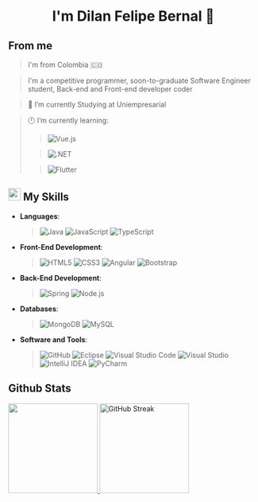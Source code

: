 <h1 align="center">
 <strong>I'm Dilan Felipe Bernal 🎸</strong>
</h1>

##  **From me**

> I'm from Colombia 🇨🇴

> I'm a competitive programmer, soon-to-graduate Software Engineer student, Back-end and Front-end developer coder

> 🏢 I’m currently Studying at Uniempresarial

> 🕛 I’m currently learning:
>> ![Vue.js](https://img.shields.io/badge/Vue-%235A966C.svg?style=for-the-badge&logo=vue.js&logoColor=black)
>
>> ![.NET](https://img.shields.io/badge/.NET-%23502BD3.svg?style=for-the-badge&logo=.net&logoColor=white)
>
>> ![Flutter](https://img.shields.io/badge/Flutter-%230862A8.svg?style=for-the-badge&logo=Flutter&logoColor=white)

## <img src="https://cdn.pixabay.com/photo/2017/05/12/15/16/hexagon-2307350_1280.png" width="25px"> My Skills


- **Languages**:
  
  > ![Java](https://img.shields.io/badge/java-%23ED8B00.svg?style=for-the-badge&logo=openjdk&logoColor=white)
  > ![JavaScript](https://img.shields.io/badge/JavaScript%20-%23F7DF1E.svg?style=for-the-badge&logo=javascript&logoColor=black)
  > ![TypeScript](https://img.shields.io/badge/typescript-%23007ACC.svg?style=for-the-badge&logo=typescript&logoColor=white)
    
- **Front-End Development**:

  > ![HTML5](https://img.shields.io/badge/HTML5%20-%23E34F26.svg?style=for-the-badge&logo=html5&logoColor=white)
  > ![CSS3](https://img.shields.io/badge/CSS%20-%231572B6.svg?style=for-the-badge&logo=css3&logoColor=white)
  > ![Angular](https://img.shields.io/badge/angular-%23DD0031.svg?style=for-the-badge&logo=angular&logoColor=white)
  > ![Bootstrap](https://img.shields.io/badge/bootstrap-%238511FA.svg?style=for-the-badge&logo=bootstrap&logoColor=white)

- **Back-End Development**:
  
  >  ![Spring](https://img.shields.io/badge/spring-%236DB33F.svg?style=for-the-badge&logo=spring&logoColor=white)
  >  ![Node.js](https://img.shields.io/badge/node.js-%3C873AA.svg?style=for-the-badge&logo=node.js&logoColor=white)
  
- **Databases**:

  >  ![MongoDB](https://img.shields.io/badge/MongoDB-%234ea94b.svg?style=for-the-badge&logo=mongodb&logoColor=white)
  >  ![MySQL](https://img.shields.io/badge/mysql-4479A1.svg?style=for-the-badge&logo=mysql&logoColor=white)

- **Software and Tools**:

  >  ![GitHub](https://img.shields.io/badge/github-%23121011.svg?style=for-the-badge&logo=github&logoColor=white)
  >  ![Eclipse](https://img.shields.io/badge/Eclipse-FE7A16.svg?style=for-the-badge&logo=Eclipse&logoColor=white)
   >  ![Visual Studio Code](https://img.shields.io/badge/Visual%20Studio%20Code-0078d7.svg?style=for-the-badge&logo=visual-studio-code&logoColor=white)
  ![Visual Studio](https://img.shields.io/badge/Visual%20Studio-5C2D91.svg?style=for-the-badge&logo=visual-studio&logoColor=white)
  ![IntelliJ IDEA](https://img.shields.io/badge/IntelliJIDEA-000000.svg?style=for-the-badge&logo=intellij-idea&logoColor=white)
  ![PyCharm](https://img.shields.io/badge/pycharm-143?style=for-the-badge&logo=pycharm&logoColor=black&color=black&labelColor=green)

## Github Stats

<a display="flex" href="https://github.com/DilanBernal28/">
   <img  height="180rem" src="https://github-readme-stats.anuraghazra1.vercel.app/api/top-langs/?username=DilanBernal28&layout=compact&theme=react" />
   <img  height="180rem" src="https://streak-stats.demolab.com?user=DilanBernal28&theme=react" alt="GitHub Streak" /></a>
</a>
